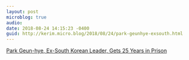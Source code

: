 ```yaml
---
layout: post
microblog: true
audio: 
date: 2018-08-24 14:15:23 -0400
guid: http://kerim.micro.blog/2018/08/24/park-geunhye-exsouth.html
---
```

[Park Geun-hye, Ex-South Korean Leader, Gets 25 Years in Prison](https://www.nytimes.com/2018/08/24/world/asia/park-geun-hye-sentenced-south-korea.html)
